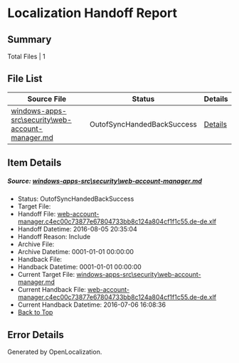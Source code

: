 # <a name='report-top'></a> Localization Handoff Report

## Summary
 Total Files | 1

## File List
 Source File | Status | Details 
 ----------- | ------ | ------- 
 [windows-apps-src\security\web-account-manager.md](https://github.com/Microsoft/windows-apps/blob/f3cdb187ec4056d4c7db6acde471b0bc91c78390/windows-apps-src/security/web-account-manager.md) | OutofSyncHandedBackSuccess | [Details](#093ca8906853121bbf33a729c523717d26cb7b0d5130)

## Item Details
##### <a name='093ca8906853121bbf33a729c523717d26cb7b0d5130'></a> Source: [windows-apps-src\security\web-account-manager.md](https://github.com/Microsoft/windows-apps/blob/f3cdb187ec4056d4c7db6acde471b0bc91c78390/windows-apps-src/security/web-account-manager.md)
* Status: OutofSyncHandedBackSuccess
* Target File: 
* Handoff File: [web-account-manager.c4ec00c73877e67804733bb8c124a804cf1f1c55.de-de.xlf](https://github.com/Microsoft/WDG.handoff/blob/8493861825381f4a7b93dad044f4ec33d843a5aa/ol-handoff/Microsoft/windows-apps.de-de/master/web-account-manager.c4ec00c73877e67804733bb8c124a804cf1f1c55.de-de.xlf)
* Handoff Datetime: 2016-08-05 20:35:04
* Handoff Reason: Include
* Archive File: 
* Archive Datetime: 0001-01-01 00:00:00
* Handback File: 
* Handback Datetime: 0001-01-01 00:00:00
* Current Target File: [windows-apps-src\security\web-account-manager.md](https://github.com/Microsoft/windows-apps.de-de/blob/7a3dc4d5efb7b5518f9623c0a3ebf46436d26e72/windows-apps-src/security/web-account-manager.md)
* Current Handback File: [web-account-manager.c4ec00c73877e67804733bb8c124a804cf1f1c55.de-de.xlf](https://github.com/Microsoft/WDG.handback/blob/b6880abfd65d38457dda3929c963d918f070774a/ol-handback/Microsoft/windows-apps.de-de/master/web-account-manager.c4ec00c73877e67804733bb8c124a804cf1f1c55.de-de.xlf)
* Current Handback Datetime: 2016-07-06 16:08:36
* [Back to Top](#report-top)


## Error Details

Generated by OpenLocalization.
